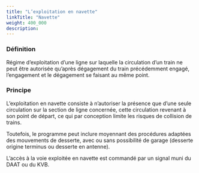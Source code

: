 ```yaml
---
title: "L’exploitation en navette"
linkTitle: "Navette"
weight: 400_000
description:
---
```


### Définition

Régime d’exploitation d’une ligne sur laquelle la circulation d’un train ne peut être autorisée qu’après dégagement du
train précédemment engagé, l’engagement et le dégagement se faisant au même point.

### Principe

L’exploitation en navette consiste à n’autoriser la présence que d’une seule circulation sur la section de ligne
concernée, cette circulation revenant à son point de départ, ce qui par conception limite les risques de collision de
trains.

Toutefois, le programme peut inclure moyennant des procédures adaptées des mouvements de desserte, avec ou sans
possibilité de garage (desserte origine terminus ou desserte en antenne).

L’accès à la voie exploitée en navette est commandé par un signal muni du DAAT ou du KVB.